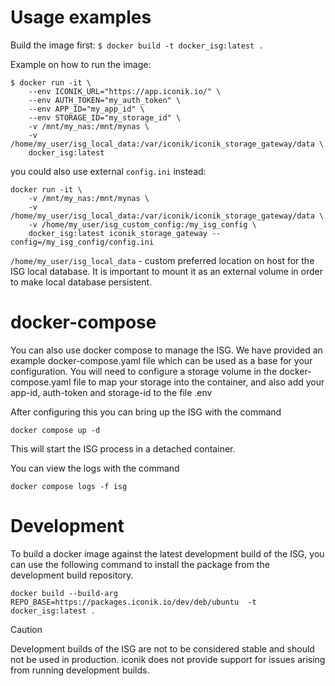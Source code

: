 # Usage examples
Build the image first:
`$ docker build -t docker_isg:latest .`

Example on how to run the image:
```
$ docker run -it \
    --env ICONIK_URL="https://app.iconik.io/" \
    --env AUTH_TOKEN="my_auth_token" \
    --env APP_ID="my_app_id" \
    --env STORAGE_ID="my_storage_id" \
    -v /mnt/my_nas:/mnt/mynas \
    -v /home/my_user/isg_local_data:/var/iconik/iconik_storage_gateway/data \
    docker_isg:latest
```

you could also use external `config.ini` instead:
```
docker run -it \
    -v /mnt/my_nas:/mnt/mynas \
    -v /home/my_user/isg_local_data:/var/iconik/iconik_storage_gateway/data \
    -v /home/my_user/isg_custom_config:/my_isg_config \
    docker_isg:latest iconik_storage_gateway --config=/my_isg_config/config.ini
```

`/home/my_user/isg_local_data` - custom preferred location on host
for the ISG local database. It is important to mount it as an external
volume in order to make local database persistent.


# docker-compose

You can also use docker compose to manage the ISG.
We have provided an example docker-compose.yaml file which can be used as a base for your configuration.
You will need to configure a storage volume in the docker-compose.yaml file to map your storage into the container,
and also add your app-id, auth-token and storage-id to the file .env

After configuring this you can bring up the ISG with the command

```
docker compose up -d
```

This will start the ISG process in a detached container.

You can view the logs with the command

```
docker compose logs -f isg
```

# Development

To build a docker image against the latest development build of the
ISG, you can use the following command to install the package from the
development build repository.

`docker build --build-arg REPO_BASE=https://packages.iconik.io/dev/deb/ubuntu  -t docker_isg:latest .`

> [!CAUTION]
>
> Development builds of the ISG are not to be considered stable and
> should not be used in production. iconik does not provide support for
> issues arising from running development builds.
